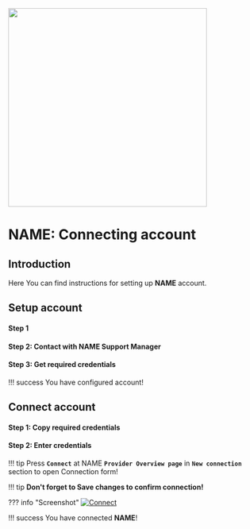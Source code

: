 <img src="https://static.openfintech.io/payment_providers/name/logo.svg?w=400" width="400px">

# NAME: Connecting account

## Introduction

Here You can find  instructions for setting up **NAME**  account.

## Setup account

#### Step 1 


#### Step 2: Contact with NAME Support Manager



#### Step 3: Get required credentials


!!! success
    You have configured account!




## Connect account

#### Step 1: Copy required credentials


#### Step 2: Enter credentials


!!! tip
    Press **```Connect```** at NAME **```Provider Overview page```** in **```New connection```** section to open Connection form!


!!! tip
    **Don't forget to Save changes to confirm connection!**

??? info "Screenshot"
    [![Connect](images/name-step_connect.png)](images/name-step_connect.png)


!!! success
    You have connected **NAME**!